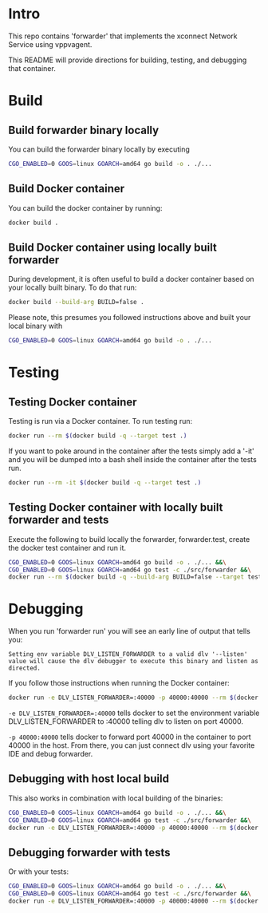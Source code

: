 # Intro

This repo contains 'forwarder' that implements the xconnect Network Service using vppvagent.

This README will provide directions for building, testing, and debugging that container.

# Build
## Build forwarder binary locally

You can build the forwarder binary locally by executing

```bash
CGO_ENABLED=0 GOOS=linux GOARCH=amd64 go build -o . ./...
```

## Build Docker container

You can build the docker container by running:

```bash
docker build .
```

## Build Docker container using locally built forwarder

During development, it is often useful to build a docker container based on your locally built binary.
To do that run:

```bash
docker build --build-arg BUILD=false .
```

Please note, this presumes you followed instructions above and built your local binary with 

```bash
CGO_ENABLED=0 GOOS=linux GOARCH=amd64 go build -o . ./...
```

# Testing
## Testing Docker container

Testing is run via a Docker container.  To run testing run:

```bash
docker run --rm $(docker build -q --target test .)
```

If you want to poke around in the container after the tests simply add a '-it' and you will be dumped into a bash
shell inside the container after the tests run.
```bash
docker run --rm -it $(docker build -q --target test .)
```

## Testing Docker container with locally built forwarder and tests

Execute the following to build locally the forwarder, forwarder.test, create the docker test container and run it.

```bash
CGO_ENABLED=0 GOOS=linux GOARCH=amd64 go build -o . ./... &&\
CGO_ENABLED=0 GOOS=linux GOARCH=amd64 go test -c ./src/forwarder &&\
docker run --rm $(docker build -q --build-arg BUILD=false --target test .)
```

# Debugging

When you run 'forwarder run' you will see an early line of output that tells you:

```Setting env variable DLV_LISTEN_FORWARDER to a valid dlv '--listen' value will cause the dlv debugger to execute this binary and listen as directed.```

If you follow those instructions when running the Docker container:
```bash
docker run -e DLV_LISTEN_FORWARDER=:40000 -p 40000:40000 --rm $(docker build -q --target test .)
```

```-e DLV_LISTEN_FORWARDER=:40000``` tells docker to set the environment variable DLV_LISTEN_FORWARDER to :40000 telling
dlv to listen on port 40000.

```-p 40000:40000``` tells docker to forward port 40000 in the container to port 40000 in the host.  From there, you can
just connect dlv using your favorite IDE and debug forwarder.

## Debugging with host local build
This also works in combination with local building of the binaries:
```bash
CGO_ENABLED=0 GOOS=linux GOARCH=amd64 go build -o . ./... &&\
CGO_ENABLED=0 GOOS=linux GOARCH=amd64 go test -c ./src/forwarder &&\
docker run -e DLV_LISTEN_FORWARDER=:40000 -p 40000:40000 --rm $(docker build -q --build-arg BUILD=false .)
```

## Debugging forwarder with tests
Or with your tests:
```bash
CGO_ENABLED=0 GOOS=linux GOARCH=amd64 go build -o . ./... &&\
CGO_ENABLED=0 GOOS=linux GOARCH=amd64 go test -c ./src/forwarder &&\
docker run -e DLV_LISTEN_FORWARDER=:40000 -p 40000:40000 --rm $(docker build -q --build-arg BUILD=false --target test .)
```

